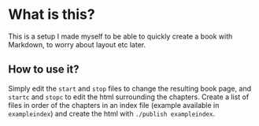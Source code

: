 What is this?
=============

This is a setup I made myself to be able to quickly create a book with Markdown, to worry about layout etc later.

How to use it?
--------------

Simply edit the `start` and `stop` files to change the resulting book page, and `startc` and `stopc` to edit the html surrounding the chapters.
Create a list of files in order of the chapters in an index file (example available in `exampleindex`) and create the html with `./publish exampleindex`.
